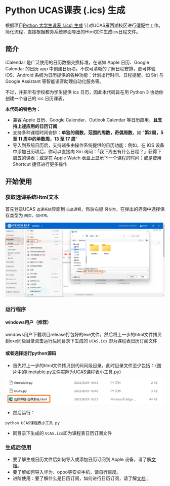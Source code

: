 # Python UCAS课表 (.ics) 生成

根据项目[Python 大学生课表 (.ics) 生成](https://github.com/junyilou/python-ical-timetable)
针对UCAS雁西湖校区进行适配性工作。简化流程，直接根据教务系统界面导出的Html文件生成ics日程文件。

## 简介

iCalendar 是广泛使用的日历数据交换标准，在诸如 Apple 日历、Google Calendar 的日历 app 中创建日历项，不仅可清晰的了解日程安排，更可体验 iOS、Android 系统为日历提供的各种功能：计划出行时间、日程提醒、如 Siri 与 Google Assistant 等智能语音助理自动化服务等。

不过，并非所有学校都为学生提供 ics 日历，因此本代码旨在用 Python 3 协助你创建一个自己的 ics 日历课表。

**本代码的特色为：**

* 兼容 Apple 日历、Google Calendar、Outlook Calendar 等日历应用，**且支持上述应用的日历订阅**
* 支持多种课程时间安排：**单独的周数，范围的周数，奇偶周数**，如 "**第2周，5 至 11 周中的单数周，13 至 17 周**"
* 导入到系统日历后，支持诸多由操作系统提供的日历功能：例如，在 iOS 设备中添加日历项后，你可以直接向 Siri 询问：「我下周五有什么日程？」获得下周五的课表；或是在 Apple Watch 表盘上显示下一个课程的时间；或是使用 Shortcut 捷径进行更多操作

## 开始使用

### 获取选课系统Html文本

首先登录UCAS `选课系统`界面到 `已选课程`，然后右键 `另存为`，在弹出的界面中选择保存类型为 `网页，仅HTML`

![获取网页HTML](assets/获取网页HTML.png)

### 运行程序

#### windows用户（推荐）

windows用户下载项目release打包好的exe文件，然后将上一步的html文件拷贝到exe同级目录双击运行后同目录下生成的 `UCAS.ics` 即为课程表日历订阅文件

#### 或者选择运行python源码

- 首先将上一步的html文件拷贝到代码同级目录。此时目录文件至少包括：（图片中的timetable.py文件实际为UCAS课程表小工具.py）

![目录文件](assets/目录文件.png)

- 然后运行：

```
python UCAS课程表小工具.py
```

- 同目录下生成的 `UCAS.ics`即为课程表日历订阅文件

### 生成后使用

* 要了解生成日历文件后如何导入或添加日历订阅到 Apple 设备，请了解[文档](https://github.com/qwqVictor/CQUPT-ics/blob/main/docs/ImportOrSubscribe.md)。
* 要了解如何导入华为、oppo等安卓手机，请自行百度。
* 进阶使用：要了解什么是日历订阅，如何进行日历订阅，请了解[文档](https://github.com/qwqVictor/CQUPT-ics/blob/main/docs/ImportOrSubscribe.md)；
